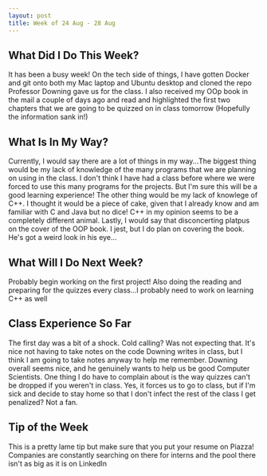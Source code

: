 ```yaml
---
layout: post
title: Week of 24 Aug - 28 Aug
---
```


## What Did I Do This Week?

It has been a busy week! On the tech side of things, I have gotten Docker and git onto both my Mac laptop and Ubuntu desktop and cloned the repo Professor Downing gave us for the class. I also received my OOp book in the mail a couple of days ago and read and highlighted the first two chapters that we are going to be quizzed on in class tomorrow (Hopefully the information sank in!)

## What Is In My Way?

Currently, I would say there are a lot of things in my way...The biggest thing would be my lack of knowledge of the many programs that we are planning on using in the class. I don't think I have had a class before where we were forced to use this many programs for the projects. But I'm sure this will be a good learning experience! The other thing would be my lack of knowlege of C++. I thought it would be a piece of cake, given that I already know and am familiar with C and Java but no dice! C++ in my opinion seems to be a completely different animal. Lastly, I would say that disconcerting platpus on the cover of the OOP book. I jest, but I do plan on covering the book. He's got a weird look in his eye... 

## What Will I Do Next Week?

Probably begin working on the first project! Also doing the reading and preparing for the quizzes every class...I probably need to work on learning C++ as well

## Class Experience So Far

The first day was a bit of a shock. Cold calling? Was not expecting that. It's nice not having to take notes on the code Downing writes in class, but I think I am going to take notes anyway to help me remember. Downing overall seems nice, and he genuinely wants to help us be good Computer Scientists. One thing I do have to complain about is the way quizzes can't be dropped if you weren't in class. Yes, it forces us to go to class, but if I'm sick and decide to stay home so that I don't infect the rest of the class I get penalized? Not a fan.

## Tip of the Week

This is a pretty lame tip but make sure that you put your resume on Piazza! Companies are constantly searching on there for interns and the pool there isn't as big as it is on LinkedIn

